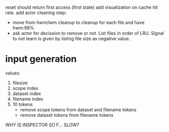 reset should return first access (first state)
add visualization on cache hit rate.
add actor cleaning step: 
* move from hwm/lwm cleanup to cleanup for each file and have hwm:98%
* ask actor for decission to remove or not. List files in order of LRU. Signal to not learn is given by listing file size as negative value. 

# input generation
values:
1. filesize 
2. scope index
3. dataset index
4. filename index
5. 10 tokens
    * remove scope tokens from dataset and filename tokens
    * remove dataset tokens from filename tokens


WHY IS INSPECTOR SO F... SLOW?